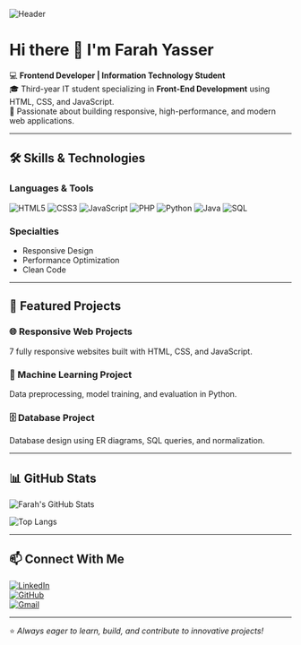 ![Header](https://capsule-render.vercel.app/api?type=waving&color=gradient&height=200&section=header&text=Farah%20Yasser%20|%20Frontend%20Developer&fontSize=35&fontAlignY=40&fontAlign=70&desc=Crafting%20Modern%20and%20Responsive%20Web%20Applications&descAlignY=60&descAlign=70)

# Hi there 👋 I'm Farah Yasser  

💻 **Frontend Developer | Information Technology Student**  
🎓 Third-year IT student specializing in **Front-End Development** using HTML, CSS, and JavaScript.  
🚀 Passionate about building responsive, high-performance, and modern web applications.  

---

## 🛠️ Skills & Technologies  

### **Languages & Tools**
![HTML5](https://img.shields.io/badge/HTML5-E34F26?style=for-the-badge&logo=html5&logoColor=white)
![CSS3](https://img.shields.io/badge/CSS3-1572B6?style=for-the-badge&logo=css3&logoColor=white)
![JavaScript](https://img.shields.io/badge/JavaScript-F7E018?style=for-the-badge&logo=javascript&logoColor=black)
![PHP](https://img.shields.io/badge/PHP-777BB4?style=for-the-badge&logo=php&logoColor=white)
![Python](https://img.shields.io/badge/Python-3776AB?style=for-the-badge&logo=python&logoColor=white)
![Java](https://img.shields.io/badge/Java-ED8B00?style=for-the-badge&logo=java&logoColor=white)
![SQL](https://img.shields.io/badge/SQL-336791?style=for-the-badge&logo=postgresql&logoColor=white)

### **Specialties**
- Responsive Design  
- Performance Optimization  
- Clean Code  

---

## 📌 Featured Projects  

### 🌐 Responsive Web Projects  
7 fully responsive websites built with HTML, CSS, and JavaScript.  

### 🤖 Machine Learning Project  
Data preprocessing, model training, and evaluation in Python.  

### 🗄️ Database Project  
Database design using ER diagrams, SQL queries, and normalization.  

---

## 📊 GitHub Stats  

![Farah's GitHub Stats](https://github-readme-stats.vercel.app/api?username=farahabotaleb25-maker&show_icons=true&theme=radical)

![Top Langs](https://github-readme-stats.vercel.app/api/top-langs/?username=farahabotaleb25-maker&layout=compact&theme=radical)

---

## 📫 Connect With Me  

[![LinkedIn](https://img.shields.io/badge/LinkedIn-0A66C2?style=for-the-badge&logo=linkedin&logoColor=white)](https://linkedin.com/in/your-link)  
[![GitHub](https://img.shields.io/badge/GitHub-181717?style=for-the-badge&logo=github&logoColor=white)](https://github.com/farahabotaleb25-maker)  
[![Gmail](https://img.shields.io/badge/Gmail-EA4335?style=for-the-badge&logo=gmail&logoColor=white)](mailto:farahabotaleb@gmail.com)

---

⭐ *Always eager to learn, build, and contribute to innovative projects!*
